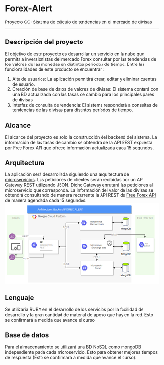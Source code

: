 # Forex-Alert 
Proyecto CC: Sistema de cálculo de tendencias en el mercado de divisas
***
## Descripción del proyecto 
El objetivo de este proyecto es desarrollar un servicio en la nube que permita a inversionistas del mercado Forex consultar por las tendencias de los valores de las monedas en distintos periodos de tiempo. Entre las funcionalidades de este producto se encuentran:
1. Alta de usuarios: La aplicación permitirá crear, editar y eliminar cuentas de usuario.
2. Creación de base de datos de valores de divisas: El sistema contará con una BD actualizada con las tasas de cambio para los principales pares de divisas
3. Interfaz de consulta de tendencia: El sistema responderá a consultas de tendencias de las divisas para distintos períodos de tiempo. 

## Alcance
El alcance del proyecto es solo la construcción del backend del sistema. La información de las tasas de cambio se obtendrá de la API REST expuesta por Free Forex API que ofrece información actualizada cada 15 segundos.

## Arquitectura
La aplicación será desarrollada siguiendo una arquitectura de [microservicios](https://en.wikipedia.org/wiki/Microservices). Las peticiones de clientes serán recibidas por un API Gateway REST utilizando JSON. Dicho Gateway enrutará las peticiones al microservicio que corresponda. 
La información del valor de las divisas se obtendrá consultando de manera recurrente la API REST de [Free Forex API](https://www.freeforexapi.com/) de manera agendada cada 15 segundos.
![Arquitectura](docs/image/arquitectura.png "Arquitectura")

## Lenguaje
Se utilizaría RUBY en el desarrollo de los servicios por la facilidad de desarrollo y la gran cantidad de material de apoyo que hay en la red. Esto se confirmará a medida que avance el curso

## Base de datos
Para el almacenamiento se utilizará una BD NoSQL como mongoDB independiente pada cada microservicio. Esto para obtener mejores tiempos de respuesta (Esto se confirmará a medida que avance el curso).






